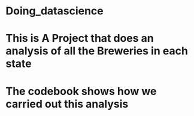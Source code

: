 # Doing_datascience
# This is A Project that does an analysis of all the Breweries in each state
# The codebook shows how we carried out this analysis